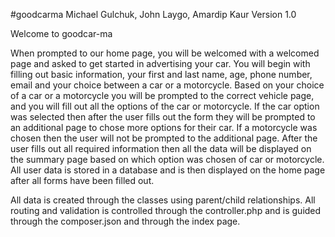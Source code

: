 #goodcarma 
Michael Gulchuk, John Laygo, Amardip Kaur
Version 1.0

Welcome to goodcar-ma

When prompted to our home page, you will be welcomed with a welcomed page
and asked to get started in advertising your car. You will begin with filling out basic information, 
your first and last name, age, phone number, email and your choice between a car or a 
motorcycle. Based on your choice of a car or a motorcycle you will be prompted to 
the correct vehicle page, and you will fill out all the options of the car or motorcycle.
If the car option was selected then after the user fills out the form they will
be prompted to an additional page to chose more options for their car. If a motorcycle was chosen
then the user will not be prompted to the additional page. After the user fills out all required
information then all the data will be displayed on the summary page based on which option was chosen of car or motorcycle.
All user data is stored in a database and is then displayed on the home page after all forms have been filled out. 

All data is created through the classes using parent/child relationships. All routing and validation
is controlled through the controller.php and is guided through the composer.json and through the index page. 